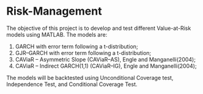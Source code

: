 # Risk-Management
The objective of this project is to develop and test different Value-at-Risk models using MATLAB.
The models are:
1. GARCH with error term following a t-distribution;
2. GJR–GARCH with error term following a t-distribution;
3. CAViaR – Asymmetric Slope (CAViaR–AS), Engle and Manganelli(2004);
4. CAViaR – Indirect GARCH(1,1) (CAViaR–IG), Engle and Manganelli(2004);

The models will be backtested using Unconditional Coverage test, Independence Test, and Conditional
Coverage Test.
